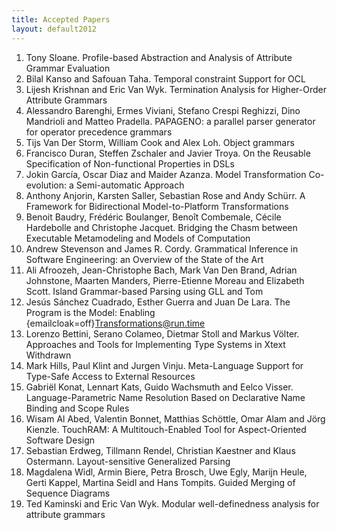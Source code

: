 ```yaml
---
title: Accepted Papers
layout: default2012
---
```


1. Tony Sloane. Profile-based Abstraction and Analysis of Attribute Grammar Evaluation
1. Bilal Kanso and Safouan Taha. Temporal constraint Support for OCL
1. Lijesh Krishnan and Eric Van Wyk. Termination Analysis for Higher-Order Attribute Grammars
1. Alessandro Barenghi, Ermes Viviani, Stefano Crespi Reghizzi, Dino Mandrioli and Matteo Pradella. PAPAGENO: a parallel parser generator for operator precedence grammars
1. Tijs Van Der Storm, William Cook and Alex Loh. Object grammars
1. Francisco Duran, Steffen Zschaler and Javier Troya. On the Reusable Specification of Non-functional Properties in DSLs
1. Jokin García, Oscar Diaz and Maider Azanza. Model Transformation Co-evolution: a Semi-automatic Approach
1. Anthony Anjorin, Karsten Saller, Sebastian Rose and Andy Schürr. A Framework for Bidirectional Model-to-Platform Transformations
1. Benoit Baudry, Frédéric Boulanger, Benoît Combemale, Cécile Hardebolle and Christophe Jacquet. Bridging the Chasm between Executable Metamodeling and Models of Computation
1. Andrew Stevenson and James R. Cordy. Grammatical Inference in Software Engineering: an Overview of the State of the Art
1. Ali Afroozeh, Jean-Christophe Bach, Mark Van Den Brand, Adrian Johnstone, Maarten Manders, Pierre-Etienne Moreau and Elizabeth Scott. Island Grammar-based Parsing using GLL and Tom
1. Jesús Sánchez Cuadrado, Esther Guerra and Juan De Lara. The Program is the Model: Enabling {emailcloak=off}Transformations@run.time
1. Lorenzo Bettini, Serano Colameo, Dietmar Stoll and Markus Völter. Approaches and Tools for Implementing Type Systems in Xtext
Withdrawn
1. Mark Hills, Paul Klint and Jurgen Vinju. Meta-Language Support for Type-Safe Access to External Resources
1. Gabriël Konat, Lennart Kats, Guido Wachsmuth and Eelco Visser. Language-Parametric Name Resolution Based on Declarative Name Binding and Scope Rules
1. Wisam Al Abed, Valentin Bonnet, Matthias Schöttle, Omar Alam and Jörg Kienzle. TouchRAM: A Multitouch-Enabled Tool for Aspect-Oriented Software Design
1. Sebastian Erdweg, Tillmann Rendel, Christian Kaestner and Klaus Ostermann. Layout-sensitive Generalized Parsing
1. Magdalena Widl, Armin Biere, Petra Brosch, Uwe Egly, Marijn Heule, Gerti Kappel, Martina Seidl and Hans Tompits. Guided Merging of Sequence Diagrams
1. Ted Kaminski and Eric Van Wyk. Modular well-definedness analysis for attribute grammars

